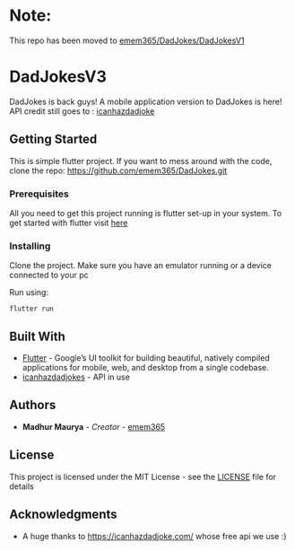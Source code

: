 # Note:
This repo has been moved to [emem365/DadJokes/DadJokesV1](https://github.com/emem365/DadJokes/tree/master/DadJokesV1)

# DadJokesV3

DadJokes is back guys! A mobile application version to DadJokes is here! API credit still goes to : [icanhazdadjoke](http://icanhazdadjoke.com)

## Getting Started

This is simple flutter project. If you want to mess around with the code, clone the repo: https://github.com/emem365/DadJokes.git

### Prerequisites

All you need to get this project running is flutter set-up in your system. To get started with flutter visit [here](https://flutter.dev/docs/get-started/install)

### Installing

Clone the project. Make sure you have an emulator running or a device connected to your pc

Run using: 
```
flutter run
```

## Built With

* [Flutter](https://flutter.dev/) - Google’s UI toolkit for building beautiful, natively compiled applications for mobile, web, and desktop from a single codebase.
* [icanhazdadjokes](http://icanhazdadjoke.com) - API in use


## Authors

* **Madhur Maurya** - *Creator* - [emem365](https://github.com/emem365)


## License

This project is licensed under the MIT License - see the [LICENSE](LICENSE) file for details

## Acknowledgments

* A huge thanks to https://icanhazdadjoke.com/ whose free api we use :)
